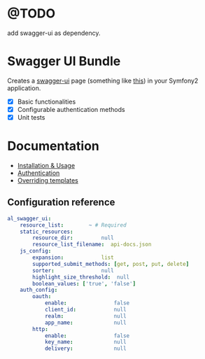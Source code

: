 @TODO
=====

add swagger-ui as dependency.


Swagger UI Bundle
=================

Creates a [swagger-ui](https://github.com/wordnik/swagger-ui) page (something like [this](http://petstore.swagger.wordnik.com/)) in your Symfony2 application.

* [x] Basic functionalities
* [x] Configurable authentication methods
* [x] Unit tests

# Documentation

* [Installation & Usage](https://github.com/activelamp/swagger-ui-bundle/blob/master/Resources/doc/installation-and-usage.md)
* [Authentication](https://github.com/activelamp/swagger-ui-bundle/blob/master/Resources/doc/authentication.md)
* [Overriding templates](https://github.com/activelamp/swagger-ui-bundle/blob/master/Resources/doc/overriding-templates.md)

## Configuration reference

```yaml
al_swagger_ui:
    resource_list:        ~ # Required
    static_resources:
        resource_dir:         null
        resource_list_filename:  api-docs.json
    js_config:
        expansion:            list
        supported_submit_methods: [get, post, put, delete]
        sorter:               null
        highlight_size_threshold:  null
        boolean_values: ['true', 'false']
    auth_config:
        oauth:
            enable:               false
            client_id:            null
            realm:                null
            app_name:             null
        http:
            enable:               false
            key_name:             null
            delivery:             null
```
